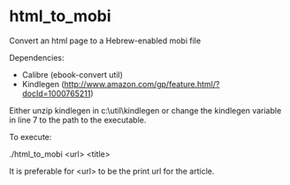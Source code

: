 html_to_mobi
============

Convert an html page to a Hebrew-enabled mobi file

Dependencies:
* Calibre (ebook-convert util)
* Kindlegen (http://www.amazon.com/gp/feature.html/?docId=1000765211)

Either unzip kindlegen in c:\util\kindlegen or change the kindlegen variable in line 7 to the path to the executable.

To execute:

./html_to_mobi \<url> \<title>

It is preferable for \<url> to be the print url for the article.

